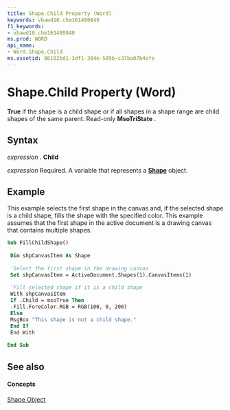 ```yaml
---
title: Shape.Child Property (Word)
keywords: vbawd10.chm161480840
f1_keywords:
- vbawd10.chm161480840
ms.prod: WORD
api_name:
- Word.Shape.Child
ms.assetid: 86102bd1-3df1-384e-589b-c37ba07b4afe
---
```



# Shape.Child Property (Word)

 **True** if the shape is a child shape or if all shapes in a shape range are child shapes of the same parent. Read-only **MsoTriState** .


## Syntax

 _expression_ . **Child**

 _expression_ Required. A variable that represents a **[Shape](shape-object-word.md)** object.


## Example

This example selects the first shape in the canvas and, if the selected shape is a child shape, fills the shape with the specified color. This example assumes that the first shape in the active document is a drawing canvas that contains multiple shapes.


```vb
Sub FillChildShape() 
 
 Dim shpCanvasItem As Shape 
 
 'Select the first shape in the drawing canvas 
 Set shpCanvasItem = ActiveDocument.Shapes(1).CanvasItems(1) 
 
 'Fill selected shape if it is a child shape 
 With shpCanvasItem 
 If .Child = msoTrue Then 
 .Fill.ForeColor.RGB = RGB(100, 0, 200) 
 Else 
 MsgBox "This shape is not a child shape." 
 End If 
 End With 
 
End Sub
```


## See also


#### Concepts


[Shape Object](shape-object-word.md)

